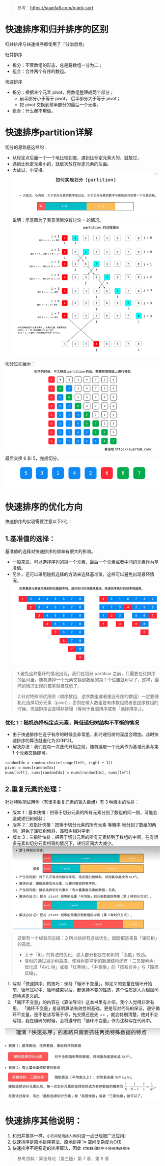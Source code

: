 
> 参考：https://suanfa8.com/quick-sort

# 快速排序和归并排序的区别
归并排序与快速排序都使用了「分治思想」

归并排序
* 拆分：不管数组的形态，总是将数组一分为二；
* 组合：合并两个有序的数组。

快速排序
* 拆分：根据某个元素 pivot，将数组整理成两个部分；
  - 前半部分小于等于 pivot， 后半部分大于等于 pivot；
  - 把 pivot 交换到前半部分的最后一个元素。
* 组合：什么都不用做。

# 快速排序partition详解
切分的思路是这样的：
* 从标定点后面一个一个地比较到底，遇到比标定元素大的，就放过，
* 遇到比标定元素小的，就依次放在标定元素的后面。
* 大放过，小交换。
![](.快速排序总结_images/如何实现划分.png)
说明：示意图为了表意清晰没有讨论 = 的情况。
![](.快速排序总结_images/划分过程.png)

切分过程展示：
![](.快速排序总结_images/切分过程展示.png)
最后交换 6 和 5，完成切分。
![](.快速排序总结_images/044c3411.png)


# 快速排序的优化方向
快速排序的实现需要注意以下2点： 

## 1.基准值的选择：
基准值的选择对快速排序的效率有很大的影响。
* 一般来说，可以选择序列的第一个元素、最后一个元素或者中间的元素作为基准值。
* 另外，还可以采用随机选择的方法来选择基准值，这样可以避免出现最坏情况。
![](.快速排序总结_images/基准值的选择.png)
> 1.避免这种最坏的情况出现，我们在切分 partition 之前，只需要在待排序的区间里，随机选择一个元素交换到数组的第 1 个位置就可以了，这样，最坏的情况出现的概率就极其低了。
> 
> 2.针对特殊测试用例（顺序数组、逆序数组或者接近有序的数组）一定要随机化选择切分元素（pivot），否则在输入数组是有序数组或者是逆序数组的时候，快速排序会变得非常慢（等同于冒泡排序或者「选择排序」）。

### 优化 1：随机选择标定点元素，降低递归树结构不平衡的情况
- 由于快速排序在近乎有序的时候会非常差，此时递归树的深度会增加。此时快速排序的算法就退化为(O(N^2)。
- 解决办法：我们在每一次迭代开始之前，随机选取一个元素作为基准元素与第 1 个元素交换即可。
```
randomIdx = random.choice(range(left, right + 1))
pivot = nums[randomIdx]
nums[left], nums[randomIdx] = nums[randomIdx], nums[left]
```


## 2.重复元素的处理：
针对特殊测试用例（有很多重复元素的输入数组）有 3 种版本的快排：

* 版本 1：基本快排：把等于切分元素的所有元素分到了数组的同一侧，可能会造成递归树倾斜；
* 版本 2：双指针快排：把等于切分元素的所有元素 等概率 地分到了数组的两侧，避免了递归树倾斜，递归树相对平衡；
* 版本 3：三指针快排：把等于切分元素的所有元素挤到了数组的中间，在有很多元素和切分元素相等的情况下，递归区间大大减少。
![](.快速排序总结_images/三种划分方式总结.png)

> 这里有一个经验的总结：之所以快排有这些优化，起因都是来自「递归树」的高度。
>* 关于「树」的算法的优化，绝大部分都是在和树的「高度」较劲。
>* 类似的通过减少树高度、使得树更平衡的数据结构还有「二叉搜索树」优化成「AVL 树」或者「红黑树」、「并查集」的「按秩合并」与「路径压缩」。

1. 写对「快速排序」的技巧：保持「循环不变量」，即定义的变量在循环开始前、循环过程中、循环结束以后，都保持不变的性质，这个性质是人为根据问题特点定义的。 
2. 「循环不变量」的内容在《算法导论》这本书里有介绍。我个人觉得非常有用。 「循环不变量」是证明算法有效性的基础，更是写对代码的保证，遵守循环不变量，是不是该写等于号，先交换还是先 ++ ，就会特别清楚，绝对不会写错，我在编码的时候，会将遵守的「循环不变量」作为注释写在代码中。

![](.快速排序总结_images/最后总结.png)

# 快速排序其他说明：
1. 和归并排序一样，`小区间使用插入排序`(这一点已经被广泛应用)
2. 快速排序是原地排序算法，原地排序 != 空间复杂度为O(1)
3. 快速排序不是稳定的排序算法，因此 `对象数组排序不使用快速排序`

> 参考资料：算法导论（第三版）第 7 章，第 9 章


